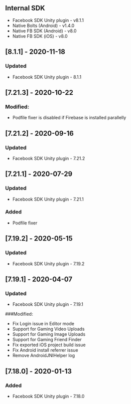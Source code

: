 ## Internal SDK
- Facebook SDK Unity plugin - v8.1.1
- Native Bolts (Android) - v1.4.0
- Native FB SDK (Android) - v8.0
- Native FB SDK (iOS) - v8.0

## [8.1.1] - 2020-11-18
### Updated
- Facebook SDK Unity plugin - 8.1.1

## [7.21.3] - 2020-10-22
### Modified:
- Podfile fixer is disabled if Firebase is installed parallelly

## [7.21.2] - 2020-09-16
### Updated
- Facebook SDK Unity plugin - 7.21.2


## [7.21.1] - 2020-07-29
### Updated
- Facebook SDK Unity plugin - 7.21.1

### Added
- Podfile fixer

## [7.19.2] - 2020-05-15
### Updated
- Facebook SDK Unity plugin - 7.19.2


## [7.19.1] - 2020-04-07
### Updated
- Facebook SDK Unity plugin - 7.19.1

###Modified:
- Fix Login issue in Editor mode
- Support for Gaming Video Uploads
- Support for Gaming Image Uploads
- Support for Gaming Friend Finder
- Fix exported iOS project build issue
- Fix Android install referrer issue
- Remove AndroidJNIHelper log


## [7.18.0] - 2020-01-13
### Added
- Facebook SDK Unity plugin - 7.18.0
